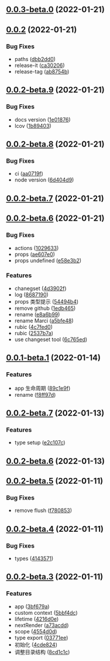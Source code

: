 ## [0.0.3-beta.0](https://github.com/JasKang/rubic/compare/v0.0.2...v0.0.3-beta.0) (2022-01-21)

## [0.0.2](https://github.com/JasKang/rubic/compare/v0.0.2-beta.9...v0.0.2) (2022-01-21)

### Bug Fixes

- paths ([dbb2dd0](https://github.com/JasKang/rubic/commit/dbb2dd062eb3c65998cc77de6534be2f06ba541f))
- release-it ([ca30206](https://github.com/JasKang/rubic/commit/ca302069100dc22ef138e5a5dcebbbf228ff55cc))
- release-tag ([ab8754b](https://github.com/JasKang/rubic/commit/ab8754b5f0332a47a796ceb9ce598ee8e00f577c))

## [0.0.2-beta.9](https://github.com/JasKang/rubic/compare/v0.0.2-beta.9...v0.0.2) (2022-01-21)

### Bug Fixes

- docs version ([1e01876](https://github.com/JasKang/rubic/commit/1e018763b57ee17eb7aef5206c39e0075ee753b0))
- lcov ([1b89403](https://github.com/JasKang/rubic/commit/1b894034081924f11f6563f0b91a56a0bfcf03b9))

## [0.0.2-beta.8](https://github.com/JasKang/rubic/compare/v0.0.2-beta.9...v0.0.2) (2022-01-21)

### Bug Fixes

- ci ([aa0719f](https://github.com/JasKang/rubic/commit/aa0719f44a49544bdb6f196c0d618dd9eb7fa0cf))
- node version ([6d404d9](https://github.com/JasKang/rubic/commit/6d404d93a165811076b844b9862cda9f7690b3c7))

## [0.0.2-beta.7](https://github.com/JasKang/rubic/compare/v0.0.2-beta.9...v0.0.2) (2022-01-21)

## [0.0.2-beta.6](https://github.com/JasKang/rubic/compare/v0.0.2-beta.9...v0.0.2) (2022-01-21)

### Bug Fixes

- actions ([1029633](https://github.com/JasKang/rubic/commit/10296339493c696c06f0920ba5cfedde2e29cf99))
- props ([ae607e0](https://github.com/JasKang/rubic/commit/ae607e004701d150d0544899c5d44bee2d418ab8))
- props undefined ([e58e3b2](https://github.com/JasKang/rubic/commit/e58e3b24d7e5681d356e5ccadcda994de9d6aee7))

### Features

- chanegset ([4d3902f](https://github.com/JasKang/rubic/commit/4d3902fe20288ea3211989b9e12a1e06210d4b50))
- log ([8687190](https://github.com/JasKang/rubic/commit/8687190845792ad1f7e00e297698da9914fa7cf5))
- props 类型提示 ([54494b4](https://github.com/JasKang/rubic/commit/54494b41c7b98e74a4ec57348e69606588ca6491))
- remove github ([1edb465](https://github.com/JasKang/rubic/commit/1edb465c77004b26d900386172adb29c14126d52))
- rename ([e8a6b99](https://github.com/JasKang/rubic/commit/e8a6b992466df812b17e28d426c46c51f044def5))
- rename Marci ([a5bfe48](https://github.com/JasKang/rubic/commit/a5bfe4831129e1bb8def1ef1c37bcf9c97edf54c))
- rubic ([4c7fed0](https://github.com/JasKang/rubic/commit/4c7fed030445c8fbe7617d780edb0cc1825e65a4))
- rubic ([2537b7a](https://github.com/JasKang/rubic/commit/2537b7a844abc5d99b5e166cc3e5f1738d31b8fb))
- use changeset tool ([6c765ed](https://github.com/JasKang/rubic/commit/6c765ed95bbc33287cc7ca841b57388eb074dd97))

## [0.0.1-beta.1](https://github.com/JasKang/rubic/compare/v0.0.2-beta.9...v0.0.2) (2022-01-14)

### Features

- app 生命周期 ([89c1e9f](https://github.com/JasKang/rubic/commit/89c1e9f1919914e635ff083ef525c3e8acb77b4f))
- rename ([f8ff97d](https://github.com/JasKang/rubic/commit/f8ff97d0f11100df4c0345a95c725dd39680a00a))

## [0.0.2-beta.7](https://github.com/JasKang/rubic/compare/v0.0.2-beta.9...v0.0.2) (2022-01-13)

### Features

- type setup ([e2c107c](https://github.com/JasKang/rubic/commit/e2c107c1d971e9ca8cfffb17d02e0f6a733ae40f))

## [0.0.2-beta.6](https://github.com/JasKang/rubic/compare/v0.0.2-beta.9...v0.0.2) (2022-01-13)

## [0.0.2-beta.5](https://github.com/JasKang/rubic/compare/v0.0.2-beta.9...v0.0.2) (2022-01-11)

### Bug Fixes

- remove flush ([f780853](https://github.com/JasKang/rubic/commit/f7808539bd9b1bbeb75fe5d4dae86970b37f63e5))

## [0.0.2-beta.4](https://github.com/JasKang/rubic/compare/v0.0.2-beta.9...v0.0.2) (2022-01-11)

### Bug Fixes

- types ([4143571](https://github.com/JasKang/rubic/commit/41435710cb3ef36d47060a443fd600c4d4ab2506))

## [0.0.2-beta.3](https://github.com/JasKang/rubic/compare/v0.0.2-beta.9...v0.0.2) (2022-01-11)

### Features

- app ([3bf679a](https://github.com/JasKang/rubic/commit/3bf679a38ad92469c9b5da6f1267c327081bf9a4))
- custom context ([5bbf4dc](https://github.com/JasKang/rubic/commit/5bbf4dc6b6b4b813ac82ed3e4784534f11655a03))
- lifetime ([4216d0e](https://github.com/JasKang/rubic/commit/4216d0e132f283ff4655710a1229b0f12cf058d6))
- nextRender ([a73acdd](https://github.com/JasKang/rubic/commit/a73acddfeabca7b33060cfe5ac3424d042874d5a))
- scope ([4554d0d](https://github.com/JasKang/rubic/commit/4554d0d45b5597ccb2676bdf801971119a81803a))
- type export ([03771ee](https://github.com/JasKang/rubic/commit/03771ee40ef362f90848c39092f375f850efd811))
- 初始化 ([4cde824](https://github.com/JasKang/rubic/commit/4cde824e39d9701320d427bea8fa5dfe52965256))
- 调整目录结构 ([8cd1c1c](https://github.com/JasKang/rubic/commit/8cd1c1c85ba737e012dfacc5458b4c9840405ea3))
